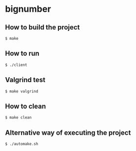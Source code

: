 # bignumber

## How to build the project

```
$ make
```

## How to run

```
$ ./client
```

## Valgrind test

```
$ make valgrind
```

## How to clean

```
$ make clean
```

## Alternative way of executing the project

```
$ ./automake.sh
```
